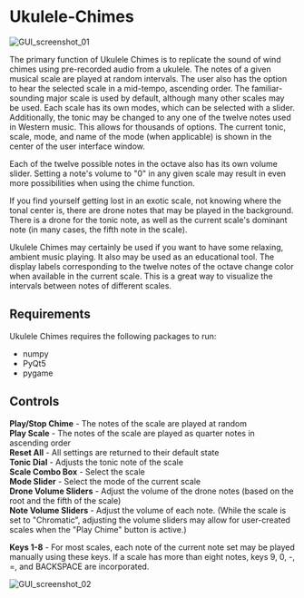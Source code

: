 # Ukulele-Chimes

![GUI_screenshot_01](https://user-images.githubusercontent.com/65179426/214991660-c28c5ab2-bce6-442e-869c-910f149b2655.jpg)

The primary function of Ukulele Chimes is to replicate the sound of wind chimes using pre-recorded audio from a ukulele. The notes of a given musical scale are played at random intervals. The user also has the option to hear the selected scale in a mid-tempo, ascending order. The familiar-sounding major scale is used by default, although many other scales may be used. Each scale has its own modes, which can be selected with a slider. Additionally, the tonic may be changed to any one of the twelve notes used in Western music. This allows for thousands of options. The current tonic, scale, mode, and name of the mode (when applicable) is shown in the center of the user interface window.

Each of the twelve possible notes in the octave also has its own volume slider. Setting a note's volume to "0" in any given scale may result in even more possibilities when using the chime function.

If you find yourself getting lost in an exotic scale, not knowing where the tonal center is, there are drone notes that may be played in the background. There is a drone for the tonic note, as well as the current scale's dominant note (in many cases, the fifth note in the scale).

Ukulele Chimes may certainly be used if you want to have some relaxing, ambient music playing. It also may be used as an educational tool. The display labels corresponding to the twelve notes of the octave change color when available in the current scale. This is a great way to visualize the intervals between notes of different scales.

## Requirements
Ukulele Chimes requires the following packages to run:<br />
* numpy<br />
* PyQt5<br />
* pygame<br />

## Controls
   **Play/Stop Chime** - The notes of the scale are played at random<br />
   **Play Scale** - The notes of the scale are played as quarter notes in ascending order<br />
   **Reset All** - All settings are returned to their default state<br />
   **Tonic Dial** - Adjusts the tonic note of the scale<br />
   **Scale Combo Box** - Select the scale<br />
   **Mode Slider** - Select the mode of the current scale<br />
   **Drone Volume Sliders** - Adjust the volume of the drone notes (based on the root and the fifth of the scale)<br />
   **Note Volume Sliders** - Adjust the volume of each note. (While the scale is set to "Chromatic", adjusting the volume
        sliders may allow for user-created scales when the "Play Chime" button is active.)<br />

   **Keys 1-8** - For most scales, each note of the current note set may be played manually using these keys.
        If a scale has more than eight notes, keys 9, 0, -, =, and BACKSPACE are incorporated.
        
  ![GUI_screenshot_02](https://user-images.githubusercontent.com/65179426/214991695-10e759ae-c33e-4165-b86b-e9b53634094d.jpg)

